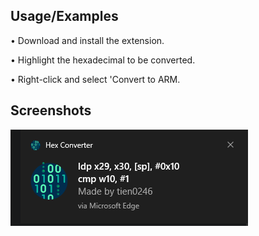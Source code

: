 
## Usage/Examples

• Download and install the extension.

• Highlight the hexadecimal to be converted.

• Right-click and select 'Convert to ARM.
## Screenshots

![App Screenshot](https://github.com/tien0246/HexConverterExtension/blob/master/Screenshot%202024-04-09%20164708.png?raw=true)

